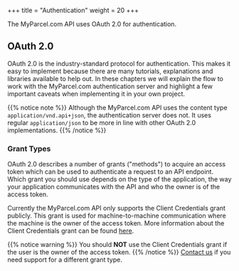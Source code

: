 +++
title = "Authentication"
weight = 20
+++

The MyParcel.com API uses OAuth 2.0 for authentication.

## OAuth 2.0
OAuth 2.0 is the industry-standard protocol for authentication. This makes it easy to implement because there are many tutorials, explanations and libraries available to help out. In these chapters we will explain the flow to work with the MyParcel.com authentication server and highlight a few important caveats when implementing it in your own project.

{{% notice note %}}
Although the MyParcel.com API uses the content type `application/vnd.api+json`, the authentication server does not. It uses regular `application/json` to be more in line with other OAuth 2.0 implementations.
{{% /notice %}}

### Grant Types
OAuth 2.0 describes a number of grants ("methods") to acquire an access token which can be used to authenticate a request to an API endpoint. Which grant you should use depends on the type of the application, the way your application communicates with the API and who the owner is of the access token.

Currently the MyParcel.com API only supports the Client Credentials grant publicly. This grant is used for machine-to-machine communication where the machine is the owner of the access token. More information about the Client Credentials grant can be found [here](./client-credentials-grant).

{{% notice warning %}}
You should **NOT** use the Client Credentials grant if the user is the owner of the access token.
{{% /notice %}}
[Contact us](https://www.myparcel.com/contact) if you need support for a different grant type.